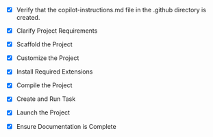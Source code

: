 <!-- Use this file to provide workspace-specific custom instructions to Copilot. For more details, visit https://code.visualstudio.com/docs/copilot/copilot-customization#_use-a-githubcopilotinstructionsmd-file -->
- [x] Verify that the copilot-instructions.md file in the .github directory is created.

- [x] Clarify Project Requirements
	<!-- Project: Next.js with TypeScript, modern features, Tailwind CSS, ESLint, Prettier -->

- [x] Scaffold the Project
	<!-- Successfully created Next.js project with TypeScript, Tailwind CSS, ESLint, App Router, src directory, Turbopack -->

- [x] Customize the Project
	<!-- Skipped for initial Hello World project -->

- [x] Install Required Extensions
	<!-- No extensions needed -->

- [x] Compile the Project
	<!-- Project compiled successfully with npm run build -->

- [x] Create and Run Task
	<!-- Created and launched dev task - server running on http://localhost:3001 -->

- [x] Launch the Project
	<!-- Project launched successfully on http://localhost:3001 -->

- [x] Ensure Documentation is Complete
	<!-- 
	Verify that all previous steps have been completed.
	Verify that README.md and the copilot-instructions.md file in the .github directory exists and contains current project information.
	Clean up the copilot-instructions.md file in the .github directory by removing all HTML comments.
	 -->